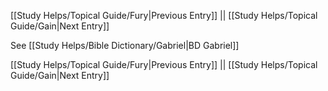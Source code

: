 [[Study Helps/Topical Guide/Fury|Previous Entry]]  ||  [[Study Helps/Topical Guide/Gain|Next Entry]]

 See [[Study Helps/Bible Dictionary/Gabriel|BD Gabriel]]

[[Study Helps/Topical Guide/Fury|Previous Entry]]  ||  [[Study Helps/Topical Guide/Gain|Next Entry]]